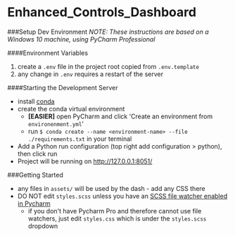 # Enhanced_Controls_Dashboard

###Setup Dev Environment
_NOTE: These instructions are based on a Windows 10 machine, using PyCharm Professional_

####Environment Variables
  1. create a `.env` file in the project root copied from `.env.template`
  2. any change in `.env` requires a restart of the server

####Starting the Development Server
  - install [conda](https://conda.io/projects/conda/en/latest/user-guide/install/index.html#regular-installation)
  - create the conda virtual environment    
    * **\[EASIER\]** open PyCharm and click 'Create an environment from `environenment.yml`'
    * run `$ conda create --name <environment-name> --file ./requirements.txt` in your terminal
  - Add a Python run configuration (top right add configuration > python), then click run
  - Project will be running on http://127.0.0.1:8051/

###Getting Started
 - any files in `assets/` will be used by the dash - add any CSS there
 - DO NOT edit `styles.scss` unless you have an [SCSS file watcher enabled in Pycharm](https://www.jetbrains.com/help/pycharm/transpiling-sass-less-and-scss-to-css.html)
   - if you don't have Pycharm Pro and therefore cannot use file watchers, just edit `styles.css` which is under the `styles.scss` dropdown